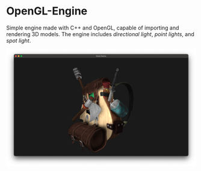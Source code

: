 # OpenGL-Engine
Simple engine made with C++ and OpenGL, capable of importing and rendering 3D models.
The engine includes _directional light_, _point lights_, and _spot light_.

![Engine Preview](/screenshot.png?raw=true "Engine Preview")
